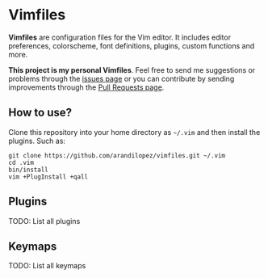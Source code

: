 # Vimfiles

**Vimfiles** are configuration files for the Vim editor. It includes editor preferences, colorscheme,
font definitions, plugins, custom functions and more.

**This project is my personal Vimfiles**. Feel free to send me suggestions or problems through the [issues page](https://github.com/arandilopez/vimfiles/issues/new) or you can contribute by sending improvements through the [Pull Requests page](https://github.com/arandilopez/vimfiles/pulls).

## How to use?

Clone this repository into your home directory as `~/.vim` and then install the plugins. Such as:

    git clone https://github.com/arandilopez/vimfiles.git ~/.vim
    cd .vim
    bin/install
    vim +PlugInstall +qall

## Plugins

TODO: List all plugins

## Keymaps

TODO: List all keymaps
